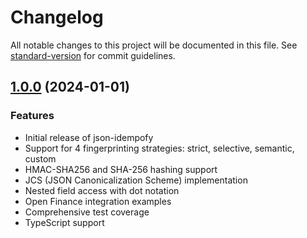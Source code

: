 # Changelog

All notable changes to this project will be documented in this file. See [standard-version](https://github.com/conventional-changelog/standard-version) for commit guidelines.

## [1.0.0](https://github.com/DMBerlin/json-idempofy/compare/v1.0.0...v1.0.0) (2024-01-01)

### Features

- Initial release of json-idempofy
- Support for 4 fingerprinting strategies: strict, selective, semantic, custom
- HMAC-SHA256 and SHA-256 hashing support
- JCS (JSON Canonicalization Scheme) implementation
- Nested field access with dot notation
- Open Finance integration examples
- Comprehensive test coverage
- TypeScript support
